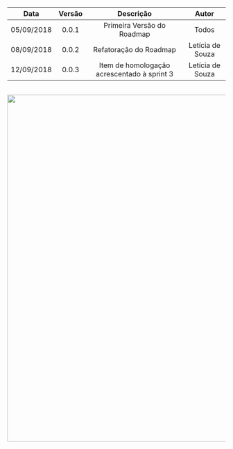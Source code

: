 | Data       | Versão | Descrição                                   | Autor            |
| :--------: | :----: | :-----------------------------------------: | :--------------: |
| 05/09/2018 | 0.0.1  | Primeira Versão do Roadmap                  | Todos            |
| 08/09/2018 | 0.0.2  | Refatoração do Roadmap                      | Letícia de Souza |
| 12/09/2018 | 0.0.3  | Item de homologação acrescentado à sprint 3 | Letícia de Souza |


<br>
    <img src="https://uploaddeimagens.com.br/images/001/608/851/original/Roadmap-12-09.png?1536762600" width=800>
<br>
